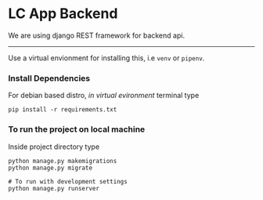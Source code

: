# LC App Backend
We are using django REST framework for backend api. <br />

---
Use a virtual envionment for installing this, 
i.e `venv` or `pipenv`.
### Install Dependencies
For debian based distro, *in virtual evironment* terminal type
```shell
pip install -r requirements.txt
```
### To run the project on local machine
Inside project directory type
```shell
python manage.py makemigrations
python manage.py migrate

# To run with development settings
python manage.py runserver
```
